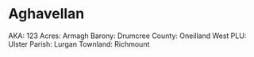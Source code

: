 # Aghavellan

AKA: 123
Acres: Armagh
Barony: Drumcree
County: Oneilland West
PLU: Ulster
Parish: Lurgan
Townland: Richmount